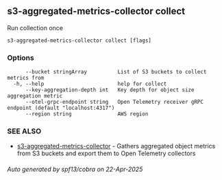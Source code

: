 ## s3-aggregated-metrics-collector collect

Run collection once

```
s3-aggregated-metrics-collector collect [flags]
```

### Options

```
      --bucket stringArray          List of S3 buckets to collect metrics from
  -h, --help                        help for collect
      --key-aggregation-depth int   Key depth for object size aggregation metric
      --otel-grpc-endpoint string   Open Telemetry receiver gRPC endpoint (default "localhost:4317")
      --region string               AWS region
```

### SEE ALSO

* [s3-aggregated-metrics-collector](s3-aggregated-metrics-collector.md)	 - Gathers aggregated object metrics from S3 buckets and export them to Open Telemetry collectors

###### Auto generated by spf13/cobra on 22-Apr-2025

